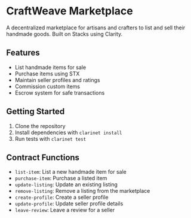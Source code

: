 # CraftWeave Marketplace

A decentralized marketplace for artisans and crafters to list and sell their handmade goods. Built on Stacks using Clarity.

## Features
- List handmade items for sale
- Purchase items using STX
- Maintain seller profiles and ratings
- Commission custom items
- Escrow system for safe transactions

## Getting Started
1. Clone the repository
2. Install dependencies with `clarinet install`
3. Run tests with `clarinet test`

## Contract Functions
- `list-item`: List a new handmade item for sale
- `purchase-item`: Purchase a listed item
- `update-listing`: Update an existing listing
- `remove-listing`: Remove a listing from the marketplace
- `create-profile`: Create a seller profile
- `update-profile`: Update seller profile details
- `leave-review`: Leave a review for a seller